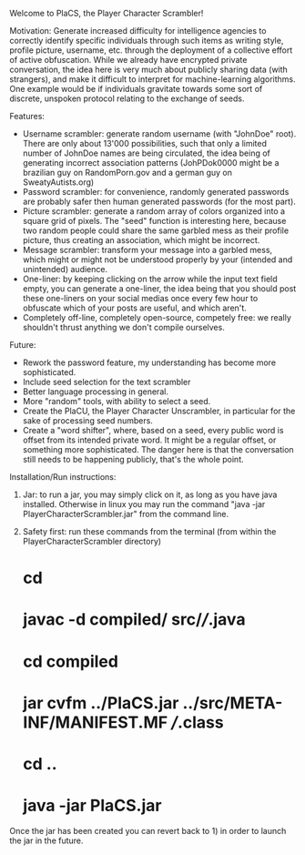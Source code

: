 Welcome to PlaCS, the Player Character Scrambler!

Motivation: Generate increased difficulty for intelligence agencies to correctly identify 
specific individuals through such items as writing style, profile picture, username, etc. through 
the deployment of a collective effort of active obfuscation. While we already have encrypted private 
conversation, the idea here is very much about publicly sharing data (with strangers), and make it 
difficult to interpret for machine-learning algorithms. One example would be if individuals gravitate
towards some sort of discrete, unspoken protocol relating to the exchange of seeds.

Features:
- Username scrambler: generate random username (with "JohnDoe" root). There are only about 13'000 
possibilities, such that only a limited number of JohnDoe names are being circulated, the idea being 
of generating incorrect association patterns (JohPDok0000 might be a brazilian guy on RandomPorn.gov 
and a german guy on SweatyAutists.org)
- Password scrambler: for convenience, randomly generated passwords are probably safer then human 
generated passwords (for the most part).
- Picture scrambler: generate a random array of colors organized into a square grid of pixels. The 
"seed" function is interesting here, because two random people could share the same garbled mess 
as their profile picture, thus creating an association, which might be incorrect.
- Message scrambler: transform your message into a garbled mess, which might or might not be understood 
properly by your (intended and unintended) audience.
- One-liner: by keeping clicking on the arrow while the input text field empty, you can generate a 
one-liner, the idea being that you should post these one-liners on your social medias once every 
few hour to obfuscate which of your posts are useful, and which aren't.
- Completely off-line, completely open-source, competely free: we really shouldn't thrust anything 
we don't compile ourselves.  

Future:
- Rework the password feature, my understanding has become more sophisticated.
- Include seed selection for the text scrambler
- Better language processing in general.
- More "random" tools, with ability to select a seed.
- Create the PlaCU, the Player Character Unscrambler, in particular for the sake of processing seed 
numbers.
- Create a "word shifter", where, based on a seed, every public word is offset from its intended 
private word. It might be a regular offset, or something more sophisticated. The danger here is that 
the conversation still needs to be happening publicly, that's the whole point.

Installation/Run instructions:

1) Jar: to run a jar, you may simply click on it, as long as you have java installed. Otherwise 
in linux you may run the command "java -jar PlayerCharacterScrambler.jar" from the command line.

2) Safety first: run these commands from the terminal 
(from within the PlayerCharacterScrambler directory)

   # cd <your path for PlayerCharacterScrambler>
   # javac -d compiled/ src/*/*.java
   # cd compiled
   # jar cvfm ../PlaCS.jar ../src/META-INF/MANIFEST.MF */*.class
   # cd ..
   # java -jar PlaCS.jar

Once the jar has been created you can revert back to 1) in order to launch the jar in the future.








